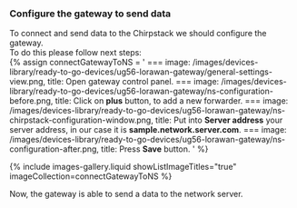 ### Configure the gateway to send data

To connect and send data to the Chirpstack we should configure the gateway.  
To do this please follow next steps:  
{% assign connectGatewayToNS = '
    ===
        image: /images/devices-library/ready-to-go-devices/ug56-lorawan-gateway/general-settings-view.png,
        title: Open gateway control panel.
    ===
        image: /images/devices-library/ready-to-go-devices/ug56-lorawan-gateway/ns-configuration-before.png,
        title: Click on **plus** button, to add a new forwarder.
    ===
        image: /images/devices-library/ready-to-go-devices/ug56-lorawan-gateway/ns-chirpstack-configuration-window.png,
        title: Put into **Server address** your server address, in our case it is **sample.network.server.com**.
    ===
        image: /images/devices-library/ready-to-go-devices/ug56-lorawan-gateway/ns-configuration-after.png,
        title: Press **Save** button.
'
%}

{% include images-gallery.liquid showListImageTitles="true" imageCollection=connectGatewayToNS %}

Now, the gateway is able to send a data to the network server.  
